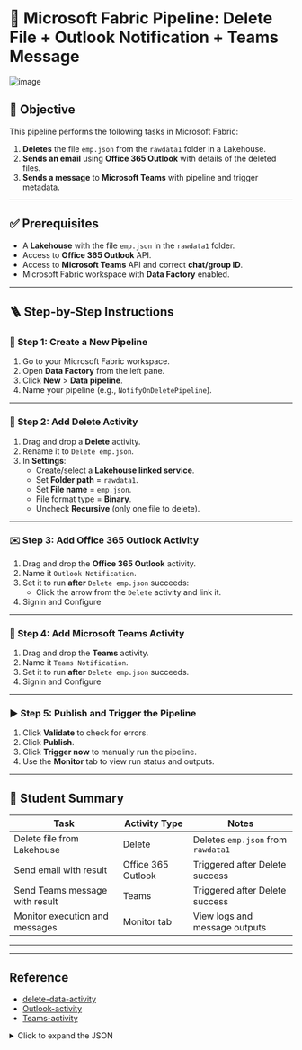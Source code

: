 # 🚀 Microsoft Fabric Pipeline: Delete File + Outlook Notification + Teams Message

![image](https://github.com/user-attachments/assets/2143386a-07d4-4b96-9ce6-6e5dbd6c430d)


## 🎯 Objective  
This pipeline performs the following tasks in Microsoft Fabric:
1. **Deletes** the file `emp.json` from the `rawdata1` folder in a Lakehouse.
2. **Sends an email** using **Office 365 Outlook** with details of the deleted files.
3. **Sends a message** to **Microsoft Teams** with pipeline and trigger metadata.

---

## ✅ Prerequisites

- A **Lakehouse** with the file `emp.json` in the `rawdata1` folder.
- Access to **Office 365 Outlook** API.
- Access to **Microsoft Teams** API and correct **chat/group ID**.
- Microsoft Fabric workspace with **Data Factory** enabled.

---

## 🪜 Step-by-Step Instructions

### 🧩 Step 1: Create a New Pipeline
1. Go to your Microsoft Fabric workspace.
2. Open **Data Factory** from the left pane.
3. Click **New** > **Data pipeline**.
4. Name your pipeline (e.g., `NotifyOnDeletePipeline`).

---

### 🧹 Step 2: Add Delete Activity
1. Drag and drop a **Delete** activity.
2. Rename it to `Delete emp.json`.
3. In **Settings**:
   - Create/select a **Lakehouse linked service**.
   - Set **Folder path** = `rawdata1`.
   - Set **File name** = `emp.json`.
   - File format type = **Binary**.
   - Uncheck **Recursive** (only one file to delete).

---

### ✉️ Step 3: Add Office 365 Outlook Activity
1. Drag and drop the **Office 365 Outlook** activity.
2. Name it `Outlook Notification`.
3. Set it to run **after** `Delete emp.json` succeeds:
   - Click the arrow from the `Delete` activity and link it.
4. Signin and Configure
---

### 💬 Step 4: Add Microsoft Teams Activity
1. Drag and drop the **Teams** activity.
2. Name it `Teams Notification`.
3. Set it to run **after** `Delete emp.json` succeeds.
4. Signin and Configure

---

### ▶️ Step 5: Publish and Trigger the Pipeline
1. Click **Validate** to check for errors.
2. Click **Publish**.
3. Click **Trigger now** to manually run the pipeline.
4. Use the **Monitor** tab to view run status and outputs.

---

## 🧠 Student Summary

| Task                               | Activity Type        | Notes                                                 |
|------------------------------------|----------------------|--------------------------------------------------------|
| Delete file from Lakehouse         | Delete               | Deletes `emp.json` from `rawdata1`                    |
| Send email with result             | Office 365 Outlook   | Triggered after Delete success                        |
| Send Teams message with result     | Teams                | Triggered after Delete success                        |
| Monitor execution and messages     | Monitor tab          | View logs and message outputs                         |

---



---
## Reference
- [delete-data-activity](https://learn.microsoft.com/en-us/fabric/data-factory/delete-data-activity)
- [Outlook-activity](https://learn.microsoft.com/en-us/fabric/data-factory/tutorial-end-to-end-integration)
- [Teams-activity](https://learn.microsoft.com/en-us/fabric/data-factory/teams-activity)

<details>
<summary>Click to expand the JSON</summary>
   {
    "name": "13_1. Lakhose_file_to_Lakhouse_Delta_Table_pipe",
    "objectId": "21d8ee4f-473d-4e9f-8cb6-e7ec7d97ebdc",
    "properties": {
        "activities": [
            {
                "name": "cpLakhoseFileToDeltaTable",
                "type": "Copy",
                "dependsOn": [],
                "policy": {
                    "timeout": "0.12:00:00",
                    "retry": 0,
                    "retryIntervalInSeconds": 30,
                    "secureOutput": false,
                    "secureInput": false
                },
                "typeProperties": {
                    "source": {
                        "type": "DelimitedTextSource",
                        "storeSettings": {
                            "type": "LakehouseReadSettings",
                            "recursive": true,
                            "enablePartitionDiscovery": false
                        },
                        "formatSettings": {
                            "type": "DelimitedTextReadSettings"
                        },
                        "datasetSettings": {
                            "annotations": [],
                            "linkedService": {
                                "name": "June18_Lakehouse",
                                "properties": {
                                    "annotations": [],
                                    "type": "Lakehouse",
                                    "typeProperties": {
                                        "workspaceId": "55732739-60eb-445b-94c4-65725b7190fa",
                                        "artifactId": "1b243323-5c59-4646-98fb-a9f3c8ff655c",
                                        "rootFolder": "Files"
                                    }
                                }
                            },
                            "type": "DelimitedText",
                            "typeProperties": {
                                "location": {
                                    "type": "LakehouseLocation",
                                    "fileName": "empdwdsadsafdsafdsafd.csv",
                                    "folderPath": "Bronze_rawdata"
                                },
                                "columnDelimiter": ",",
                                "escapeChar": "\\",
                                "firstRowAsHeader": true,
                                "quoteChar": "\""
                            },
                            "schema": []
                        }
                    },
                    "sink": {
                        "type": "LakehouseTableSink",
                        "tableActionOption": "Append",
                        "partitionOption": "None",
                        "datasetSettings": {
                            "annotations": [],
                            "linkedService": {
                                "name": "test_rr_master",
                                "properties": {
                                    "annotations": [],
                                    "type": "Lakehouse",
                                    "typeProperties": {
                                        "workspaceId": "55732739-60eb-445b-94c4-65725b7190fa",
                                        "artifactId": "17dc4dad-f250-4643-a1be-38fbd03bf0e4",
                                        "rootFolder": "Tables"
                                    }
                                }
                            },
                            "type": "LakehouseTable",
                            "schema": [],
                            "typeProperties": {
                                "schema": "ap",
                                "table": "tgtemp"
                            }
                        }
                    },
                    "enableStaging": false,
                    "translator": {
                        "type": "TabularTranslator",
                        "typeConversion": true,
                        "typeConversionSettings": {
                            "allowDataTruncation": true,
                            "treatBooleanAsNumber": false
                        }
                    }
                }
            },
            {
                "name": "Pipe Succeeded Notification",
                "type": "Office365Outlook",
                "dependsOn": [
                    {
                        "activity": "cpLakhoseFileToDeltaTable",
                        "dependencyConditions": [
                            "Succeeded"
                        ]
                    }
                ],
                "typeProperties": {
                    "inputs": {
                        "method": "post",
                        "path": "/v2/Mail",
                        "body": {
                            "To": "mylaramreddy@mylaramreddy.onmicrosoft.com",
                            "Subject": "@concat(pipeline().PipelineName,' ',activity('cpLakhoseFileToDeltaTable').output.executionDetails[0].status)",
                            "Body": "<p>Hi Team,</p>\n<p><br></p>\n<p>The workspace Name : @{pipeline().DataFactory}</p>\n<p>The pipeline Name: @{pipeline().PipelineName}</p>\n<p>The Pipeline Id: @{pipeline().Pipeline}</p>\n<p>row copied from source: @{activity('cpLakhoseFileToDeltaTable').output.rowsRead}</p>\n<p>Pipe Status: @{activity('cpLakhoseFileToDeltaTable').output.executionDetails[0].status}</p>\n<p><br></p>\n<p>Thanks &amp; Regards,</p>\n<p>DE Team.</p>",
                            "Sensitivity": "",
                            "Importance": "Normal"
                        }
                    }
                }
            },
            {
                "name": "Pipe Failed Notification",
                "type": "Office365Outlook",
                "dependsOn": [
                    {
                        "activity": "cpLakhoseFileToDeltaTable",
                        "dependencyConditions": [
                            "Failed"
                        ]
                    }
                ],
                "typeProperties": {
                    "inputs": {
                        "method": "post",
                        "path": "/v2/Mail",
                        "body": {
                            "To": "mylaramreddy@mylaramreddy.onmicrosoft.com",
                            "Subject": "@concat(pipeline().PipelineName,' ',activity('cpLakhoseFileToDeltaTable').output.executionDetails[0].status)",
                            "Body": "<p>Hi Team,</p>\n<p><br></p>\n<p>The workspace Name : @{pipeline().DataFactory}</p>\n<p>The pipeline Name: @{pipeline().PipelineName}</p>\n<p>The Pipeline Id: @{pipeline().Pipeline}</p>\n<p>Pipe Status: @{activity('cpLakhoseFileToDeltaTable').output.executionDetails[0].status}</p>\n<p>Pipe error is: @{activity('cpLakhoseFileToDeltaTable').output.errors[0].Message}</p>\n<p><br></p>\n<p>Thanks &amp; Regards,</p>\n<p>DE Team.</p>",
                            "Sensitivity": "",
                            "Importance": "Normal"
                        }
                    }
                }
            },
            {
                "name": "Pipe Failed Notification in Teams Group",
                "type": "Teams",
                "dependsOn": [
                    {
                        "activity": "Pipe Failed Notification",
                        "dependencyConditions": [
                            "Succeeded"
                        ]
                    }
                ],
                "typeProperties": {
                    "inputs": {
                        "method": "post",
                        "path": "/beta/teams/conversation/message/poster/User/location/Group chat",
                        "body": {
                            "recipient": "19:meeting_M2Y3MDQ3NjUtZWJjYi00ODNmLTg4MWYtNGRlZTM1MTFhYTlh@thread.v2",
                            "messageBody": "<p>🚨 **Fabric Pipeline Failure Alert**</p>\n<p><br></p>\n<p>🔹 **Pipeline**: @{pipeline().PipelineName} &nbsp;</p>\n<p>🔹 **Run ID**: @{pipeline().RunId}</p>\n<p>🔹 **Workspace**: @{pipeline().DataFactory}</p>\n<p>🔹 **Status**: @{activity('cpLakhoseFileToDeltaTable').output.dataRead}</p>\n<p>🔹 **Error Message**: @{activity('cpLakhoseFileToDeltaTable').error[0].message}</p>\n<p>🔹 **Timestamp**: @{utcNow()}</p>\n<p>🔹 **Triggered By**: @{pipeline().TriggerType}</p>\n<p>🔹 **Trigger Time**: @{pipeline().TriggerTime}</p>\n<p>🔹 **Parameters**:@{pipeline()?.TriggerEvent?.FolderPath}@{pipeline()?.TriggerEvent?.FileName}@{pipeline()?.TriggerEvent?.Subject}@{pipeline()?.TriggerEvent?.Source}@{pipeline()?.TriggerEvent?.Type}</p>"
                        }
                    }
                }
            }
        ],
        "lastModifiedByObjectId": "07dffa9c-d10a-43aa-a4dc-89568542f3c3",
        "lastPublishTime": "2025-07-21T02:12:46Z"
    }
}
</details>
